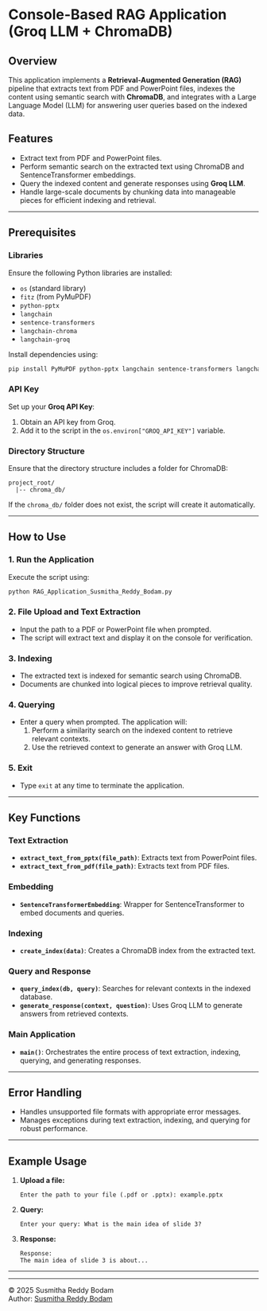 
# Console-Based RAG Application (Groq LLM + ChromaDB)

## Overview
This application implements a **Retrieval-Augmented Generation (RAG)** pipeline that extracts text from PDF and PowerPoint files, indexes the content using semantic search with **ChromaDB**, and integrates with a Large Language Model (LLM) for answering user queries based on the indexed data.

## Features
- Extract text from PDF and PowerPoint files.
- Perform semantic search on the extracted text using ChromaDB and SentenceTransformer embeddings.
- Query the indexed content and generate responses using **Groq LLM**.
- Handle large-scale documents by chunking data into manageable pieces for efficient indexing and retrieval.

---

## Prerequisites

### Libraries
Ensure the following Python libraries are installed:
- `os` (standard library)
- `fitz` (from PyMuPDF)
- `python-pptx`
- `langchain`
- `sentence-transformers`
- `langchain-chroma`
- `langchain-groq`

Install dependencies using:
```bash
pip install PyMuPDF python-pptx langchain sentence-transformers langchain-chroma langchain-groq
```

### API Key
Set up your **Groq API Key**:
1. Obtain an API key from Groq.
2. Add it to the script in the `os.environ["GROQ_API_KEY"]` variable.

### Directory Structure
Ensure that the directory structure includes a folder for ChromaDB:
```
project_root/
  |-- chroma_db/
```
If the `chroma_db/` folder does not exist, the script will create it automatically.

---

## How to Use

### 1. Run the Application
Execute the script using:
```bash
python RAG_Application_Susmitha_Reddy_Bodam.py
```

### 2. File Upload and Text Extraction
- Input the path to a PDF or PowerPoint file when prompted.
- The script will extract text and display it on the console for verification.

### 3. Indexing
- The extracted text is indexed for semantic search using ChromaDB.
- Documents are chunked into logical pieces to improve retrieval quality.

### 4. Querying
- Enter a query when prompted. The application will:
  1. Perform a similarity search on the indexed content to retrieve relevant contexts.
  2. Use the retrieved context to generate an answer with Groq LLM.

### 5. Exit
- Type `exit` at any time to terminate the application.

---

## Key Functions

### Text Extraction
- **`extract_text_from_pptx(file_path)`**: Extracts text from PowerPoint files.
- **`extract_text_from_pdf(file_path)`**: Extracts text from PDF files.

### Embedding
- **`SentenceTransformerEmbedding`**: Wrapper for SentenceTransformer to embed documents and queries.

### Indexing
- **`create_index(data)`**: Creates a ChromaDB index from the extracted text.

### Query and Response
- **`query_index(db, query)`**: Searches for relevant contexts in the indexed database.
- **`generate_response(context, question)`**: Uses Groq LLM to generate answers from retrieved contexts.

### Main Application
- **`main()`**: Orchestrates the entire process of text extraction, indexing, querying, and generating responses.

---

## Error Handling
- Handles unsupported file formats with appropriate error messages.
- Manages exceptions during text extraction, indexing, and querying for robust performance.

---

## Example Usage
1. **Upload a file:**
   ```
   Enter the path to your file (.pdf or .pptx): example.pptx
   ```
2. **Query:**
   ```
   Enter your query: What is the main idea of slide 3?
   ```
3. **Response:**
   ```
   Response:
   The main idea of slide 3 is about...
   ```

---

---
© 2025 Susmitha Reddy Bodam  
Author: [Susmitha Reddy Bodam](https://github.com/bodamsusmithareddy)
